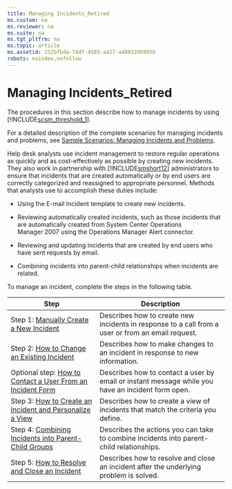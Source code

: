 ```yaml
---
title: Managing Incidents_Retired
ms.custom: na
ms.reviewer: na
ms.suite: na
ms.tgt_pltfrm: na
ms.topic: article
ms.assetid: 252bfbda-74df-4583-a427-a48032d5995b
robots: noindex,nofollow
---
```

# Managing Incidents_Retired
The procedures in this section describe how to manage incidents by using [!INCLUDE[scsm_threshold_1](../Token/scsm_threshold_1_md.md)].

For a detailed description of the complete scenarios for managing incidents and problems, see [Sample Scenarios: Managing Incidents and Problems](../Topic/Sample-Scenarios--Managing-Incidents-and-Problems.md).

Help desk analysts use incident management to restore regular operations as quickly and as cost\-effectively as possible by creating new incidents. They also work in partnership with [!INCLUDE[smshort12](../Token/smshort12_md.md)] administrators to ensure that incidents that are created automatically or by end users are correctly categorized and reassigned to appropriate personnel. Methods that analysts use to accomplish these duties include:

-   Using the E\-mail Incident template to create new incidents.

-   Reviewing automatically created incidents, such as those incidents that are automatically created from System Center Operations Manager 2007 using the Operations Manager Alert connector.

-   Reviewing and updating incidents that are created by end users who have sent requests by email.

-   Combining incidents into parent\-child relationships when incidents are related.

To manage an incident, complete the steps in the following table.

|Step|Description|
|--------|---------------|
|Step 1: [Manually Create a New Incident](../Topic/Manually-Create-a-New-Incident.md)|Describes how to create new incidents in response to a call from a user or from an email request.|
|Step 2: [How to Change an Existing Incident](assetId:///cb8118ec-94ac-404a-be0d-bc34b8996cfa)|Describes how to make changes to an incident in response to new information.|
|Optional step: [How to Contact a User From an Incident Form](assetId:///063d010b-c955-4499-b690-561cfd7f9db5)|Describes how to contact a user by email or instant message while you have an incident form open.|
|Step 3: [How to Create an Incident and Personalize a View](assetId:///dd7fbb82-98d5-433e-91df-7c721d03608b)|Describes how to create a view of incidents that match the criteria you define.|
|Step 4: [Combining Incidents into Parent-Child Groups](assetId:///a32d0372-ac68-4ddc-b60c-9a4ff4d55387)|Describes the actions you can take to combine incidents into parent\-child relationships.|
|Step 5: [How to Resolve and Close an Incident](assetId:///411a309d-5233-4324-90e2-a4ba6b5ee644)|Describes how to resolve and close an incident after the underlying problem is solved.|


